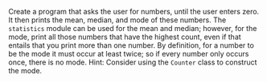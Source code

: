 Create a program that asks the user
for numbers, until the user enters zero. It then prints the mean,
median, and mode of these numbers. The `statistics` module can be used
for the mean and median; however, for the mode, print all those numbers
that have the highest count, even if that entails that you print more
than one number. By definition, for a number to be the mode it must
occur at least twice; so if every number only occurs once, there is no
mode. Hint: Consider using the `Counter` class to construct the mode.
